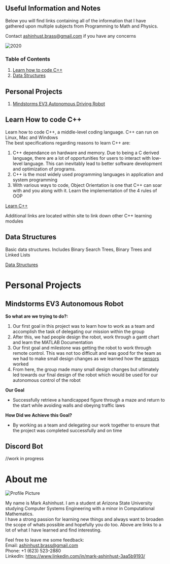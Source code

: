 ## Useful Information and Notes

Below you will find links containing all of the information that I have gathered upon multiple subjects from Programming to Math and Physics. 

Contact ashinhust.brass@gmail.com if you have any concerns

![2020](https://external-content.duckduckgo.com/iu/?u=http%3A%2F%2Fi.huffpost.com%2Fgen%2F1675146%2Fimages%2Fo-BOOKS-facebook.jpg&f=1&nofb=1)

### Table of Contents

1. [Learn how to code C++](https://www.learncpp.markinfo.dev/)
2. [Data Structures](https://www.datastructures.markinfo.dev/)

## Personal Projects

1. [Mindstorms EV3 Autonomous Driving Robot](https://www.mindstorm.markinfo.dev/)


## Learn How to code C++

Learn how to code C++, a middle-level coding language. C++ can run on Linux, Mac and Windows  
The best specifications regarding reasons to learn C++ are:  

1. C++ dependance on hardware and memory. Due to being a C derived language, there are a lot of opportunities for users to interact with low-level language. This can inevitably lead to better software development and optimization of programs.
2. C++ is the most widely used programming languages in application and system programming  
3. With various ways to code, Object Orientation is one that C++ can soar with and you along with it. Learn the implementation of the 4 rules of OOP

[Learn C++](https://www.learncpp.markinfo.dev/)  

Additional links are located within site to link down other C++ learning modules


## Data Structures

Basic data structures. Includes Binary Search Trees, Binary Trees and Linked Lists  

[Data Structures](https://www.datastructures.markinfo.dev/)


# Personal Projects

## Mindstorms EV3 Autonomous Robot

**So what are we trying to do?:**
1. Our first goal in this project was to learn how to work as a team and accomplish the task of delegating our mission within the group
2. After this, we had people design the robot, work through a gantt chart and learn the MATLAB Documentation
3. Our first goal and milestone was getting the robot to work through remote control. This was not too difficult and was good for the team as we had to make small design changes as we learned how the [sensors](https://github.com/Markay12/mindstormsEV3#sensor-information) worked
4. From here, the group made many small design changes but ultimately led towards our final design of the robot which would be used for our autonomous control of the robot

**Our Goal**
* Successfully retrieve a handicapped figure through a maze and return to the start while avoiding walls and obeying traffic laws

**How Did we Achieve this Goal?**
* By working as a team and delegating our work together to ensure that the project was completed successfully and on time

## Discord Bot

//work in progress


# About me

![Profile Picture](https://i.imgur.com/ddHql0c.png)

My name is Mark Ashinhust. I am a student at Arizona State University studying Computer Systems Engineering with a minor in Computational Mathematics.  
I have a strong passion for learning new things and always want to broaden the scope of whats possible and hopefully you do too. Above are links to a lot of what I have learned and find interesting.  

Feel free to leave me some feedback:    
Email: ashinhust.brass@gmail.com    
Phone: +1 (623) 523-2880  
LinkedIn: https://www.linkedin.com/in/mark-ashinhust-3aa5b9193/  